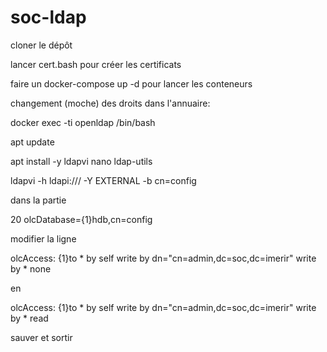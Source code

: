 # soc-ldap

cloner le dépôt

lancer cert.bash pour créer les certificats 

faire un docker-compose up -d pour lancer les conteneurs


changement (moche) des droits dans l'annuaire:

docker exec -ti openldap /bin/bash

apt update

apt install -y ldapvi nano ldap-utils

ldapvi -h ldapi:/// -Y EXTERNAL -b cn=config

dans la partie

20 olcDatabase={1}hdb,cn=config

modifier la ligne

olcAccess: {1}to * by self write by dn="cn=admin,dc=soc,dc=imerir" write by * none

en

olcAccess: {1}to * by self write by dn="cn=admin,dc=soc,dc=imerir" write by * read

sauver et sortir
